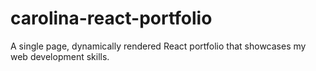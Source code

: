 # carolina-react-portfolio
A single page, dynamically rendered React portfolio that showcases my web development skills.
